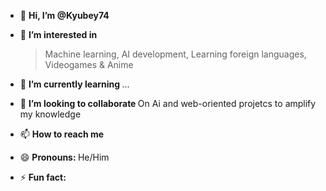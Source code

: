 

- 👋 <strong> **Hi, I’m @Kyubey74** </strong>
- 👀 <strong> **I’m interested in** </strong>

  > Machine learning, AI development, Learning foreign languages, Videogames & Anime
- 🌱 <strong> **I’m currently learning** </strong> ...
- 💞️ <strong> **I’m looking to collaborate** </strong> On Ai and web-oriented projetcs to amplify my knowledge 
- 📫 <strong> **How to reach me** </strong>
- 😄 <strong> **Pronouns:** </strong> He/Him
- ⚡  **Fun fact:** 

<!---
Kyubey74/Kyubey74 is a ✨ special ✨ repository because its `README.md` (this file) appears on your GitHub profile.
You can click the Preview link to take a look at your changes.
--->
